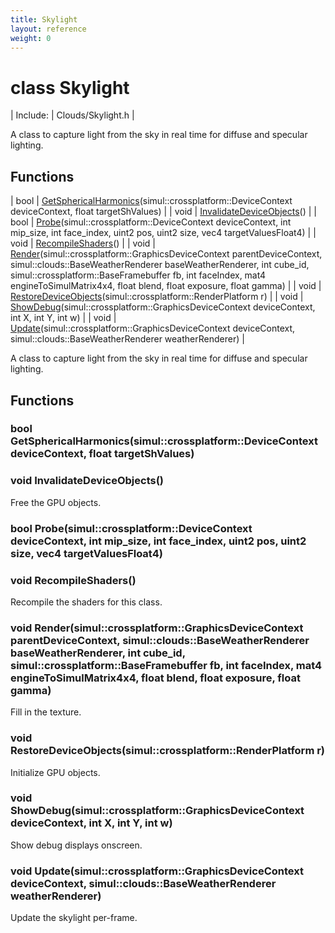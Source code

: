 ```yaml
---
title: Skylight
layout: reference
weight: 0
---
```

class Skylight
===

| Include: | Clouds/Skylight.h |

A class to capture light from the sky in real time for diffuse and specular lighting.
  


Functions
---

| bool | [GetSphericalHarmonics](#GetSphericalHarmonics)(simul::crossplatform::DeviceContext deviceContext, float targetShValues) |
| void | [InvalidateDeviceObjects](#InvalidateDeviceObjects)() |
| bool | [Probe](#Probe)(simul::crossplatform::DeviceContext deviceContext, int mip_size, int face_index, uint2 pos, uint2 size, vec4 targetValuesFloat4) |
| void | [RecompileShaders](#RecompileShaders)() |
| void | [Render](#Render)(simul::crossplatform::GraphicsDeviceContext parentDeviceContext, simul::clouds::BaseWeatherRenderer baseWeatherRenderer, int cube_id, simul::crossplatform::BaseFramebuffer fb, int faceIndex, mat4 engineToSimulMatrix4x4, float blend, float exposure, float gamma) |
| void | [RestoreDeviceObjects](#RestoreDeviceObjects)(simul::crossplatform::RenderPlatform r) |
| void | [ShowDebug](#ShowDebug)(simul::crossplatform::GraphicsDeviceContext deviceContext, int X, int Y, int w) |
| void | [Update](#Update)(simul::crossplatform::GraphicsDeviceContext deviceContext, simul::clouds::BaseWeatherRenderer weatherRenderer) |

A class to capture light from the sky in real time for diffuse and specular lighting.
  


Functions
---
<a name="GetSphericalHarmonics"></a>
### bool GetSphericalHarmonics(simul::crossplatform::DeviceContext deviceContext, float targetShValues)
<a name="InvalidateDeviceObjects"></a>
### void InvalidateDeviceObjects()
Free the GPU objects.
<a name="Probe"></a>
### bool Probe(simul::crossplatform::DeviceContext deviceContext, int mip_size, int face_index, uint2 pos, uint2 size, vec4 targetValuesFloat4)
<a name="RecompileShaders"></a>
### void RecompileShaders()
Recompile the shaders for this class.
<a name="Render"></a>
### void Render(simul::crossplatform::GraphicsDeviceContext parentDeviceContext, simul::clouds::BaseWeatherRenderer baseWeatherRenderer, int cube_id, simul::crossplatform::BaseFramebuffer fb, int faceIndex, mat4 engineToSimulMatrix4x4, float blend, float exposure, float gamma)
Fill in the texture.
<a name="RestoreDeviceObjects"></a>
### void RestoreDeviceObjects(simul::crossplatform::RenderPlatform r)
Initialize GPU objects.
<a name="ShowDebug"></a>
### void ShowDebug(simul::crossplatform::GraphicsDeviceContext deviceContext, int X, int Y, int w)
Show debug displays onscreen.
<a name="Update"></a>
### void Update(simul::crossplatform::GraphicsDeviceContext deviceContext, simul::clouds::BaseWeatherRenderer weatherRenderer)
Update the skylight per-frame.

